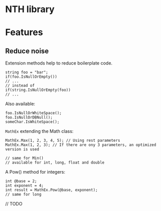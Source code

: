 NTH library
===========

# Features

## Reduce noise

Extension methods help to reduce boilerplate code.
```
string foo = "bar";
if(foo.IsNullOrEmpty())
// ...
// instead of
if(string.IsNullOrEmpty(foo))
// ...
```

Also available:
```
foo.IsNullOrWhiteSpace();
foo.IsNullOrDBNull();
someChar.IsWhiteSpace();
```

`MathEx` extending the Math class:
```
MathEx.Max(1, 2, 3, 4, 5); // Using rest parameters
MathEx.Max(1, 2, 3); // If there are ony 3 parameters, an optimized version is used

// same for Min()
// available for int, long, float and double
```
A Pow() method for integers:
```
int @base = 2;
int exponent = 4;
int result = MathEx.Pow(@base, exponent);
// same for long
```

// TODO
